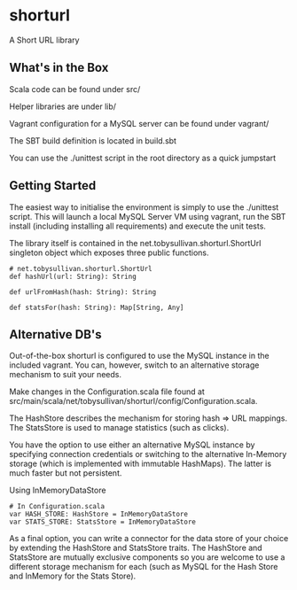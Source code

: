 shorturl
===

A Short URL library

What's in the Box
---
Scala code can be found under src/

Helper libraries are under lib/

Vagrant configuration for a MySQL server can be found under vagrant/

The SBT build definition is located in build.sbt

You can use the ./unittest script in the root directory as a quick jumpstart 

Getting Started
---
The easiest way to initialise the environment is simply to use the ./unittest script. This will launch a local MySQL Server VM using vagrant,
run the SBT install (including installing all requirements) and execute the unit tests. 

The library itself is contained in the net.tobysullivan.shorturl.ShortUrl singleton object which exposes three public functions.

	# net.tobysullivan.shorturl.ShortUrl
	def hashUrl(url: String): String
	
	def urlFromHash(hash: String): String
	
	def statsFor(hash: String): Map[String, Any]

Alternative DB's
---
Out-of-the-box shorturl is configured to use the MySQL instance in the included vagrant. You can, however, switch to an alternative storage mechanism
to suit your needs.

Make changes in the Configuration.scala file found at src/main/scala/net/tobysullivan/shorturl/config/Configuration.scala.

The HashStore describes the mechanism for storing hash => URL mappings. The StatsStore is used to manage statistics (such as clicks).

You have the option to use either an alternative MySQL instance by specifying connection credentials or switching to the alternative In-Memory 
storage (which is implemented with immutable HashMaps). The latter is much faster but not persistent.

Using InMemoryDataStore

	# In Configuration.scala
	var HASH_STORE: HashStore = InMemoryDataStore
	var STATS_STORE: StatsStore = InMemoryDataStore

As a final option, you can write a connector for the data store of your choice by extending the HashStore and StatsStore traits. 
The HashStore and StatsStore are mutually exclusive components so you are welcome to use a different storage mechanism for each (such
as MySQL for the Hash Store and InMemory for the Stats Store).